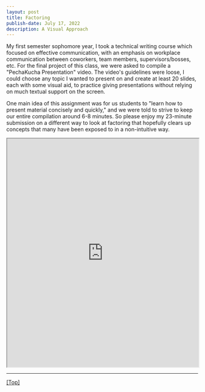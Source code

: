 ```yaml
---
layout: post
title: Factoring
publish-date: July 17, 2022
description: A Visual Approach
---
```


My first semester sophomore year, I took a technical writing course which focused on effective communication, with an emphasis on workplace communication between coworkers, team members, supervisors/bosses, etc. For the final project of this class, we were asked to compile a "PechaKucha Presentation" video. The video's guidelines were loose, I could choose any topic I wanted to present on and create at least 20 slides, each with some visual aid, to practice giving presentations without relying on much textual support on the screen.

One main idea of this assignment was for us students to "learn how to present material concisely and quickly," and we were told to strive to keep our entire compilation around 6-8 minutes. So please enjoy my 23-minute submission on a different way to look at factoring that hopefully clears up concepts that many have been exposed to in a non-intuitive way.

<iframe width="100%" height="600px"
    src="https://www.youtube.com/embed/ikvb647ClYs">
</iframe>

-----

[\[Top\]](FactoringVisually)